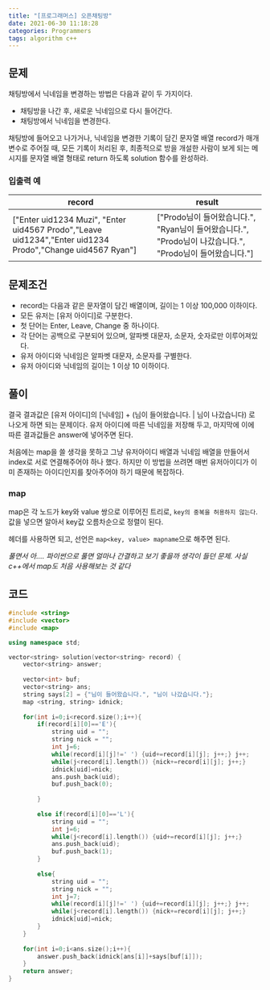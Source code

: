 ```yaml
---
title: "[프로그래머스] 오픈채팅방"
date: 2021-06-30 11:18:28
categories: Programmers
tags: algorithm c++
---
```

## 문제

채팅방에서 닉네임을 변경하는 방법은 다음과 같이 두 가지이다.

- 채팅방을 나간 후, 새로운 닉네임으로 다시 들어간다.
- 채팅방에서 닉네임을 변경한다.

채팅방에 들어오고 나가거나, 닉네임을 변경한 기록이 담긴 문자열 배열 record가 매개변수로 주어질 때, 모든 기록이 처리된 후, 최종적으로 방을 개설한 사람이 보게 되는 메시지를 문자열 배열 형태로 return 하도록 solution 함수를 완성하라.

### 입출력 예


record|result
------|------
["Enter uid1234 Muzi", "Enter uid4567 Prodo","Leave uid1234","Enter uid1234 Prodo","Change uid4567 Ryan"]|["Prodo님이 들어왔습니다.", "Ryan님이 들어왔습니다.", "Prodo님이 나갔습니다.", "Prodo님이 들어왔습니다."]

## 문제조건

- record는 다음과 같은 문자열이 담긴 배열이며, 길이는 1 이상 100,000 이하이다.
- 모든 유저는 [유저 아이디]로 구분한다.
- 첫 단어는 Enter, Leave, Change 중 하나이다.
- 각 단어는 공백으로 구분되어 있으며, 알파벳 대문자, 소문자, 숫자로만 이루어져있다.
- 유저 아이디와 닉네임은 알파벳 대문자, 소문자를 구별한다.
- 유저 아이디와 닉네임의 길이는 1 이상 10 이하이다.

## 풀이

결국 결과값은 [유저 아이디]의 [닉네임] + (님이 들어왔습니다. |  님이 나갔습니다) 로 나오게 하면 되는 문제이다. 유저 아이디에 따른 닉네임을 저장해 두고, 마지막에 이에 따른 결과값들은 answer에 넣어주면 된다. 

처음에는 map을 쓸 생각을 못하고 그냥 유저아이디 배열과 닉네임 배열을 만들어서 index로 서로 연결해주어야 하나 했다. 하지만 이 방법을 쓰려면 매번 유저아이디가 이미 존재하는 아이디인지를 찾아주어야 하기 때문에 복잡하다. 

### map

map은 각 노드가 key와 value 쌍으로 이루어진 트리로, `key의 중복을 허용하지 않는다`.  값을 넣으면 알아서 key값 오름차순으로 정렬이 된다.

<map> 헤더를 사용하면 되고, 선언은 `map<key, value> mapname`으로 해주면 된다. 

  
*풀면서 아.... 파이썬으로 풀면 얼마나 간결하고 보기 좋을까 생각이 들던 문제. 사실 c++에서 map도 처음 사용해보는 것 같다*

 
## 코드

```cpp
#include <string>
#include <vector>
#include <map>

using namespace std;

vector<string> solution(vector<string> record) {
    vector<string> answer;
    
    vector<int> buf;
    vector<string> ans;
    string says[2] = {"님이 들어왔습니다.", "님이 나갔습니다."};
    map <string, string> idnick;
    
    for(int i=0;i<record.size();i++){
        if(record[i][0]=='E'){
            string uid = "";
            string nick = "";
            int j=6;
            while(record[i][j]!=' ') {uid+=record[i][j]; j++;} j++;
            while(j<record[i].length()) {nick+=record[i][j]; j++;}
            idnick[uid]=nick;
            ans.push_back(uid);
            buf.push_back(0);
            
        }
     
        else if(record[i][0]=='L'){
            string uid = "";
            int j=6;
            while(j<record[i].length()) {uid+=record[i][j]; j++;}
            ans.push_back(uid);
            buf.push_back(1);
        }
        
        else{
            string uid = "";
            string nick = "";
            int j=7;
            while(record[i][j]!=' ') {uid+=record[i][j]; j++;} j++;
            while(j<record[i].length()) {nick+=record[i][j]; j++;}
            idnick[uid]=nick;
        }
    }
    
    for(int i=0;i<ans.size();i++){
        answer.push_back(idnick[ans[i]]+says[buf[i]]);
    }
    return answer;
}
```
